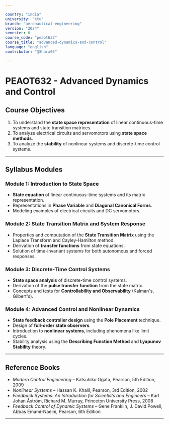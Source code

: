 ```yaml
---

country: "india"
university: "ktu"
branch: "aeronautical-engineering"
version: "2024"
semester: 6
course_code: "peaot632"
course_title: "advanced-dynamics-and-control"
language: "english"
contributor: "@Sharx05"

---
```


# PEAOT632 - Advanced Dynamics and Control

## Course Objectives

1.  To understand the **state space representation** of linear continuous-time systems and state transition matrices.
2.  To analyze electrical circuits and servomotors using **state space methods**.
3.  To analyze the **stability** of nonlinear systems and discrete-time control systems.

---

## Syllabus Modules

### Module 1: Introduction to State Space

-   **State equation** of linear continuous-time systems and its matrix representation.
-   Representations in **Phase Variable** and **Diagonal Canonical Forms**.
-   Modeling examples of electrical circuits and DC servomotors.

### Module 2: State Transition Matrix and System Response

-   Properties and computation of the **State Transition Matrix** using the Laplace Transform and Cayley-Hamilton method.
-   Derivation of **transfer functions** from state equations.
-   Solution of time-invariant systems for both autonomous and forced responses.

### Module 3: Discrete-Time Control Systems

-   **State space analysis** of discrete-time control systems.
-   Derivation of the **pulse transfer function** from the state matrix.
-   Concepts and tests for **Controllability and Observability** (Kalman's, Gilbert's).

### Module 4: Advanced Control and Nonlinear Dynamics

-   **State feedback controller design** using the **Pole Placement** technique.
-   Design of **full-order state observers**.
-   Introduction to **nonlinear systems**, including phenomena like limit cycles.
-   Stability analysis using the **Describing Function Method** and **Lyapunov Stability** theory.

---

## Reference Books

-   *Modern Control Engineering* – Katsuhiko Ogata, Pearson, 5th Edition, 2009
-   *Nonlinear Systems* – Hassan K. Khalil, Pearson, 3rd Edition, 2002
-   *Feedback Systems: An Introduction for Scientists and Engineers* – Karl Johan Åström, Richard M. Murray, Princeton University Press, 2008
-   *Feedback Control of Dynamic Systems* – Gene Franklin, J. David Powell, Abbas Emami-Naeini, Pearson, 6th Edition

---
